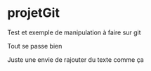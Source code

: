 # projetGit
Test et exemple de manipulation à faire sur git

Tout se passe bien

Juste une envie de rajouter du texte comme ça
